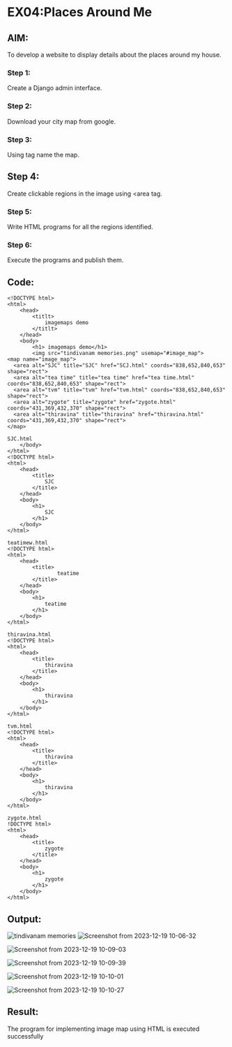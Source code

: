 #  EX04:Places Around Me
## AIM:
To develop a website to display details about the places around my house.

### Step 1:
Create a Django admin interface.
### Step 2:
Download your city map from google.
### Step 3:
Using <map> tag name the map.
## Step 4:
Create clickable regions in the image using <area tag.
### Step 5:
Write HTML programs for all the regions identified.
### Step 6:
Execute the programs and publish them.

## Code:
```
<!DOCTYPE html>
<html>
    <head>
        <titlt>
            imagemaps demo
        </titlt>
    </head>
    <body>
        <h1> imagemaps demo</h1>
        <img src="tindivanam memories.png" usemap="#image_map">
<map name="image_map">
  <area alt="SJC" title="SJC" href="SCJ.html" coords="838,652,840,653" shape="rect">
  <area alt="tea time" title="tea time" href="tea time.html" coords="838,652,840,653" shape="rect">
  <area alt="tvm" title="tvm" href="tvm.html" coords="838,652,840,653" shape="rect">
  <area alt="zygote" title="zygote" href="zygote.html" coords="431,369,432,370" shape="rect">
  <area alt="thiravina" title="thiravina" href="thiravina.html" coords="431,369,432,370" shape="rect">
</map>

SJC.html      
    </body>
</html>
<!DOCTYPE html>
<html>
    <head>
        <title>
            SJC
        </title>
    </head>
    <body>
        <h1>
            SJC
        </h1>
    </body>
</html>

teatimew.html
<!DOCTYPE html>
<html>
    <head>
        <title>
                teatime
        </title>
    </head>
    <body>
        <h1>
            teatime
        </h1>
    </body>
</html>

thiravina.html
<!DOCTYPE html>
<html>
    <head>
        <title>
            thiravina
        </title>
    </head>
    <body>
        <h1>
            thiravina 
        </h1>
    </body>
</html>

tvm.html
<!DOCTYPE html>
<html>
    <head>
        <title>
            thiravina
        </title>
    </head>
    <body>
        <h1>
            thiravina 
        </h1>
    </body>
</html>

zygote.html
!DOCTYPE html>
<html>
    <head>
        <title>
            zygote
        </title>
    </head>
    <body>
        <h1>
            zygote 
        </h1>
    </body>
</html>
```

## Output:
![tindivanam memories](https://github.com/BHARATHI20MK/places-around-me/assets/147474125/1a8e274c-7f43-4705-ba2b-18d28abfda30)
![Screenshot from 2023-12-19 10-06-32](https://github.com/BHARATHI20MK/places-around-me/assets/147474125/013fa969-9d07-41ec-a2e7-ed38083ac9d9)

![Screenshot from 2023-12-19 10-09-03](https://github.com/BHARATHI20MK/places-around-me/assets/147474125/51f14dfd-433a-4f91-a785-9388ee89c5b2)

![Screenshot from 2023-12-19 10-09-39](https://github.com/BHARATHI20MK/places-around-me/assets/147474125/6a9f5ce3-e522-4b8b-b6ca-d55bd014480b)

![Screenshot from 2023-12-19 10-10-01](https://github.com/BHARATHI20MK/places-around-me/assets/147474125/bcb30f89-2292-4c67-b27d-57a5fe182c29)

![Screenshot from 2023-12-19 10-10-27](https://github.com/BHARATHI20MK/places-around-me/assets/147474125/3c32a23d-76b6-429e-8827-8b247c14b8c5)

## Result:
The program for implementing image map using HTML is executed successfully
